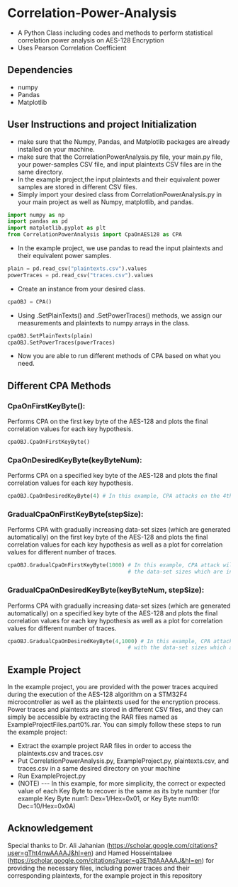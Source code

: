 # Correlation-Power-Analysis
* A Python Class including codes and methods to perform statistical correlation power analysis on AES-128 Encryption
* Uses Pearson Correlation Coefficient 

## Dependencies
* numpy
* Pandas
* Matplotlib

## User Instructions and project Initialization
* make sure that the Numpy, Pandas, and Matplotlib packages are already installed on your machine.
* make sure that the CorrelationPowerAnalysis.py file, your main.py file, your power-samples CSV file, and input plaintexts CSV files are in the same directory.
* In the example project,the input plaintexts and their equivalent power samples are stored in different CSV files. 
* Simply import your desired class from CorrelationPowerAnalysis.py in your main project as well as Numpy, matplotlib, and pandas.
```py
import numpy as np
import pandas as pd
import matplotlib.pyplot as plt
from CorrelationPowerAnalysis import CpaOnAES128 as CPA
```
* In the example project, we use pandas to read the input plaintexts and their equivalent power samples.
```py
plain = pd.read_csv("plaintexts.csv").values
powerTraces = pd.read_csv("traces.csv").values
```
* Create an instance from your desired class.
```py
cpaOBJ = CPA()
```
* Using .SetPlainTexts() and .SetPowerTraces() methods, we assign our measurements and plaintexts to numpy arrays in the class.
```py
cpaOBJ.SetPlainTexts(plain)
cpaOBJ.SetPowerTraces(powerTraces)
```
* Now you are able to run different methods of CPA based on what you need.

## Different CPA Methods
### CpaOnFirstKeyByte():
Performs CPA on the first key byte of the AES-128 and plots the final correlation values for each key hypothesis.
```py
cpaOBJ.CpaOnFirstKeyByte()
```
### CpaOnDesiredKeyByte(keyByteNum):
Performs CPA on a specified key byte of the AES-128 and plots the final correlation values for each key hypothesis.
```py
cpaOBJ.CpaOnDesiredKeyByte(4) # In this example, CPA attacks on the 4th key byte
```
### GradualCpaOnFirstKeyByte(stepSize):
Performs CPA with gradually increasing data-set sizes (which are generated automatically) on the first key byte of the AES-128 and plots the final correlation values for each key hypothesis as well as a plot for correlation values for different number of traces.
```py
cpaOBJ.GradualCpaOnFirstKeyByte(1000) # In this example, CPA attack will be performed on
                                      # the data-set sizes which are integer multiples of 1000 (1000,2000,...)
```

### GradualCpaOnDesiredKeyByte(keyByteNum, stepSize):
Performs CPA with gradually increasing data-set sizes (which are generated automatically) on a specified key byte of the AES-128 and plots the final correlation values for each key hypothesis as well as a plot for correlation values for different number of traces.
```py
cpaOBJ.GradualCpaOnDesiredKeyByte(4,1000) # In this example, CPA attack will be performed on the 4th key byte
                                      # with the data-set sizes which are integer multiples of 1000 (1000,2000,...)
```

## Example Project
In the example project, you are provided with the power traces acquired during the execution of the AES-128 algorithm on a STM32F4 microcontroller as well as the plaintexts used for the encryption process. Power traces and plaintexts are stored in different CSV files, and they can simply be accessible by extracting the RAR files named as ExampleProjectFiles.part0%.rar. 
You can simply follow these steps to run the example project:
* Extract the example project RAR files in order to access the plaintexts.csv and traces.csv
* Put CorrelationPowerAnalysis.py, ExampleProject.py, plaintexts.csv, and traces.csv in a same desired directory on your machine
* Run ExampleProject.py
* (NOTE) --- In this example, for more simplicity, the correct or expected value of each Key Byte to recover is the same as its byte number (for example Key Byte num1: Dex=1/Hex=0x01, or Key Byte num10: Dec=10/Hex=0x0A)

## Acknowledgement
Special thanks to Dr. Ali Jahanian (https://scholar.google.com/citations?user=gTht4nwAAAAJ&hl=en) and Hamed Hosseintalaee (https://scholar.google.com/citations?user=g3ETtdAAAAAJ&hl=en) for providing the necessary files, including power traces and their corresponding plaintexts, for the example project in this repository 
